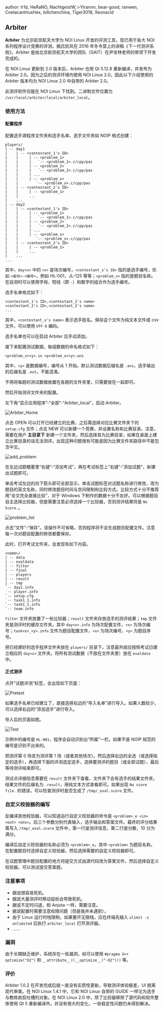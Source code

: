 author: Ir1d, HeRaNO, NachtgeistW, i-Yirannn, bear-good, ranwen, CoelacanthusHex, billchenchina, Tiger3018, Xeonacid

## Arbiter

**Arbiter** 为北京航空航天大学为 NOI Linux 开发的评测工具，现已用于各大 NOI 系列程序设计竞赛的评测。据吕凯风在 2016 年冬令营上的讲稿《下一代测评系统》，Arbiter 是由北京航空航天大学的团队（GAIT）在尹宝林老师的带领下开发完成的。

在 NOI Linux 更新到 2.0 版本后，Arbiter 也用 Qt 5.12.8 重新编译，并发布为 Arbiter 2.0。因为之后的测评环境均使用 NOI Linux 2.0，因此以下介绍使用的 Arbiter 版本均为 NOI Linux 2.0 中自带的 Arbiter 2.0。

此测评软件仅能在 NOI Linux 下找到。二进制文件位置为 `/usr/local/arbiter/local/arbiter_local`。

### 使用方法

#### 配置程序

配置选手源程序文件夹和选手名单。选手文件夹如 NOIP 格式创建：

```text
players/
| -- day1
|    | -- <contestant_1's ID>
|    |     | -- <problem_1>
|    |     |   `-- <problem_1>.c/cpp/pas
|    |     | -- <problem_2>
|    |     |   `-- <problem_2>.c/cpp/pas
|    |     | ...
|    |     | -- <problem_x>
|    |        `-- <problem_x>.c/cpp/pas
|    | -- <contestant_2's ID>
|    |     | -- <problem_1>
|    |     ...
|    ...
| -- day2
|    | -- <contestant_1's ID>
|    |     | -- <problem_1>
|    |     |   `-- <problem_1>.c/cpp/pas
|    |     | -- <problem_2>
|    |     |   `-- <problem_2>.c/cpp/pas
|    |     | ...
|    |     | -- <problem_x>
|    |        `-- <problem_x>.c/cpp/pas
|    | -- <contestant_2's ID>
|    |     | -- <problem_1>
|    |     ...
|    ...
...
```

其中，`day<x>` 中的 `<x>` 是场次编号，`<contestant_x's ID>` 指的是选手编号，形如 `<省份>-<编号>`，例如 HL-001，JL-125 等等；`<problem_x>` 指的是题目名称。在自测时可以使用字母、短线（即 `-`）和数字的组合作为选手编号。

选手名单格式如下：

```text
<contestant_1's ID>,<contestant_1's name>
<contestant_2's ID>,<contestant_2's name>
...
```

其中，`<contestant_x's name>` 表示选手姓名。保存这个文件为纯文本文件或 csv 文件，可以使用 `UTF-8` 编码。

选手名单也可以在启动 Arbiter 后手动添加。

接下来配置测试数据。每组数据的命名格式如下：

```text
<problem_x><y>.in <problem_x><y>.ans
```

其中，`<y>` 是数据编号，编号从 1 开始。默认测试数据后缀名是 `.ans`，选手输出的后缀名是 `.out`，不能混淆。

不用将每题的测试数据放置在各题的文件夹里，只需要放在一起即可。

然后开始测评文件夹的配置。

左下角“显示应用程序”-“全部”-“Arbiter_local”，启动 Arbiter。

![Arbiter_Home](./images/arbiter_home.png)

点击 OPEN 可以打开已经建立的比赛，之后需选择对应比赛文件夹下的 `setup.cfg` 文件；点击 NEW 可以新建一个竞赛，并设置名称和比赛目录。注意，需要在用户 **主目录下** 新建一个文件夹，然后选择其为比赛目录，如果在桌面上建立比赛目录的话无法测评。出现这种问题很有可能是因为比赛文件夹路径中不能包含中文。

![add_problem](./images/arbiter_addproblem.png)

在左边试题概要里“右键”-“添加考试”，再在考试标签上“右键”-“添加试题”，新建出试题即可。

单击考试左边的向下箭头即可全部显示，单击试题标签对试题名称进行修改，改为题目的英文名称，同时修改题目时间与空间限制和比较方式。比较方式十分不推荐用“全文完全直接比较”，对于 Windows 下制作的数据十分不友好。可以根据题目自主选择比较器，但是需要注意必须选择一个比较器，否则测评结果将是 `No Score.`。

![problem_list](./images/arbiter_problem.png)

点击“文件”-“保存”。该操作不可省略，否则程序将不会生成题目配置文件。注意每一次对题目配置的修改都要保存。

此时，打开考试文件夹，会发现有如下内容。

```text
<name>/
| -- data
| -- evaldata
| -- filter
| -- final
| -- players
| -- result
| -- tmp
`-- day1.info
`-- player.info
`-- setup.cfg
`-- task1_1.info
`-- task1_2.info
`-- team.info
```

`filter` 文件夹放置了一些比较器；`result` 文件夹存放选手的测评结果；`tmp` 文件夹是测评时的缓存文件夹。其中 `day<x>.info` 为场次配置文件，`<x>` 为场次编号；`task<x>_<y>.info` 文件为题目配置文件，`<x>` 为场次编号，`<y>` 为题目序号。

把已经建好的选手程序文件夹放在 `players/` 目录下，注意最外层应按照考试日建立相应的 `day<x>` 文件夹。将所有测试数据（不放在文件夹里）放在 `evaldata` 中。

#### 正式测评

点开“试题评测”标签，会出现如下页面：

![Pretest](./images/arbiter_pretest.png)

如果选手名单已经建立了，直接选择右边的“导入名单”进行导入。如果人数较少，可以选择右边的“添加选手”进行导入。

导入后的页面如图。

![Test](./images/arbiter_test.png)

示例中的编号是 `HL-001`，程序会自动识别出“所属”一栏。如果不是 NOIP 规范的编号是识别不出来的。

把测评第 0 场变为测评第 1 场（或者其他场次）。然后选择右边的全选（或选择指定的选手），再选择下面的评测选定选手，选择要测评的题目（或全部试题），最后等待测评结束即可。

测试点详细信息需要在 `result` 文件夹下查看，文件夹下会有选手的结果文件夹，结果文件的后缀名为 `.result`，用纯文本方式查看即可。如果出现 `No score file.` 的错误，可以检查测评时是否生成了 `/tmp/_eval.score` 文件。

### 自定义校验器的编写

反编译其他校验器，可以知道运行自定义校验器的命令是 `<problem>_e <in> <out> <ans>`。后三个参数分别代表输入，选手输出和答案文件。最终的评分结果需写入 `/tmp/_eval.score` 文件中，第一行是测评信息，第二行是分数，10 分为满分。

编译后自定义校验器的名称必须为 `<problem>_e`，其中 `<problem>` 为题目名称。在配置题目时选择自定义校验器，然后选择需要的自定义校验器即可。

在试题管理中题目配置的地方将提交方式由源代码改为答案文件，然后选择自定义校验器，可以测试提交答案题。

### 注意事项

-   据说很容易死机。
-   据说大量测评时移动鼠标会导致死机。
-   据说不定时闪退，和 Anjuta 一样，需要注意。
-   据说配置时需要注意权限问题（但是我并未遇到）。
-   由于 Linux 运行时栈限制，如果要开无限栈，应在终端先输入 `ulimit -s unlimited` 后执行 `arbiter_local` 打开测评器。
-   ……

### 漏洞

由于长期缺乏维护，系统存在一些漏洞，如可以使用 `#pragma G++ optimize("O2")` 和 `__attribute__((__optimize__("-O2")))` 等。

### 评价

Arbiter 1.0.2 在开发完成后就一直没有实质性更新，导致测评体验极差，UI 脱离现代审美。在 NOI Linux 1.4.1 中，它和 NOI Linux 自带的 GUIDE 一样沦为选手与教练疯狂吐槽的对象。在 NOI Linux 2.0 中，除了比较器移除了源代码和软件整体使用 Qt 5 重新编译外，并没有很大的变化，一些稳定性问题仍未得到解决。
